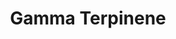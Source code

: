---
name: Gamma Terpinene
title: Gamma Terpinene
details:
  - detail:
      key: "Usage/Application"
      value: "Fragrance, Flavour, Pharma"
  - detail:
      key: "Packaging Size"
      value: "5,25,200 Kg"
  - detail:
      key: "Brand"
      value: "Natural Aroma"
  - detail:
      key: "Purity"
      value: "98%"
  - detail:
      key: "Packaging Type"
      value: "Can,Barrel"
  - detail:
      key: "Color"
      value: "Pale Yellow"
  - detail:
      key: "Specific Gravity"
      value: "0.8420 to 0.8600 (at 20 deg C)"
  - detail:
      key: "Flash Point"
      value: "59 deg C"
  - detail:
      key: "Physical State"
      value: "Liquid"
  - detail:
      key: "Molecular Weight"
      value: "136 g.mol"
  - detail:
      key: "Shelf Life"
      value: "24 months"
  - detail:
      key: "Synonyms"
      value: "P-Mentha-1,4-diene"
  - detail:
      key: "Original Plant"
      value: "Eucalyptus globulus labill"
  - detail:
      key: "Source"
      value: "Ex - Ajwain Oil"
  - detail:
      key: "Formula"
      value: "C10H16"
  - detail:
      key: "CAS No"
      value: "99-85-4"
  - detail:
      key: "EINECS No"
      value: "202-794-6"
  - detail:
      key: "FEMA No"
      value: "3559"
  - detail:
      key: "Odour"
      value: "Refreshing,Herbal,Citrus,Spicy."
  - detail:
      key: "Optical Rotation"
      value: "0 deg (at 20 deg C)"
  - detail:
      key: "Refractive Index"
      value: "1.4720 to 1.4760 (at 20 deg C)"
  - detail:
      key: "Solubility"
      value: "Practically Insoluble in water"
  - detail:
      key: "Assay"
      value: ">98% by GLC"
  - detail:
      key: "Storage"
      value: "Use Nitrogen in headspace; keep in the tightly closed container in a cool and dry place."
showOnHome: false
thumbnail: https://5.imimg.com/data5/SELLER/Default/2021/12/TA/EZ/LJ/3823480/gamma-terpinene-98--500x500.png
productImages:
  - ""
category: natural isolates
---